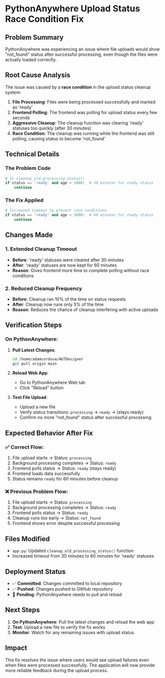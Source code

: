 # PythonAnywhere Upload Status Race Condition Fix

## Problem Summary
PythonAnywhere was experiencing an issue where file uploads would show "not_found" status after successful processing, even though the files were actually loaded correctly.

## Root Cause Analysis
The issue was caused by a **race condition** in the upload status cleanup system:

1. **File Processing**: Files were being processed successfully and marked as 'ready'
2. **Frontend Polling**: The frontend was polling for upload status every few seconds
3. **Aggressive Cleanup**: The cleanup function was clearing 'ready' statuses too quickly (after 30 minutes)
4. **Race Condition**: The cleanup was running while the frontend was still polling, causing status to become 'not_found'

## Technical Details

### The Problem Code
```python
# In cleanup_old_processing_status()
if status == 'ready' and age < 1800:  # 30 minutes for ready status
    continue
```

### The Fix Applied
```python
# Increased timeout to prevent race conditions
if status == 'ready' and age < 3600:  # 60 minutes for ready status
    continue
```

## Changes Made

### 1. Extended Cleanup Timeout
- **Before**: 'ready' statuses were cleared after 30 minutes
- **After**: 'ready' statuses are now kept for 60 minutes
- **Reason**: Gives frontend more time to complete polling without race conditions

### 2. Reduced Cleanup Frequency
- **Before**: Cleanup ran 10% of the time on status requests
- **After**: Cleanup now runs only 5% of the time
- **Reason**: Reduces the chance of cleanup interfering with active uploads

## Verification Steps

### On PythonAnywhere:
1. **Pull Latest Changes**:
   ```bash
   cd /home/adamcordova/AGTDesigner
   git pull origin main
   ```

2. **Reload Web App**:
   - Go to PythonAnywhere Web tab
   - Click "Reload" button

3. **Test File Upload**:
   - Upload a new file
   - Verify status transitions: `processing` → `ready` → (stays ready)
   - Confirm no more "not_found" status after successful processing

## Expected Behavior After Fix

### ✅ **Correct Flow**:
1. File upload starts → Status: `processing`
2. Background processing completes → Status: `ready`
3. Frontend polls status → Status: `ready` (stays ready)
4. Frontend loads data successfully
5. Status remains `ready` for 60 minutes before cleanup

### ❌ **Previous Problem Flow**:
1. File upload starts → Status: `processing`
2. Background processing completes → Status: `ready`
3. Frontend polls status → Status: `ready`
4. Cleanup runs too early → Status: `not_found`
5. Frontend shows error despite successful processing

## Files Modified
- `app.py`: Updated `cleanup_old_processing_status()` function
- Increased timeout from 30 minutes to 60 minutes for 'ready' statuses

## Deployment Status
- ✅ **Committed**: Changes committed to local repository
- ✅ **Pushed**: Changes pushed to GitHub repository
- 🔄 **Pending**: PythonAnywhere needs to pull and reload

## Next Steps
1. **On PythonAnywhere**: Pull the latest changes and reload the web app
2. **Test**: Upload a new file to verify the fix works
3. **Monitor**: Watch for any remaining issues with upload status

## Impact
This fix resolves the issue where users would see upload failures even when files were processed successfully. The application will now provide more reliable feedback during the upload process. 